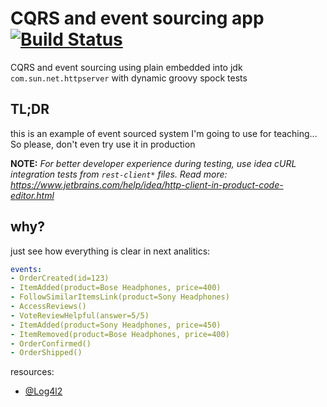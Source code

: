 # CQRS and event sourcing app [![Build Status](https://travis-ci.org/daggerok/cqrs-eventsourcing-user-management-example.svg?branch=master)](https://travis-ci.org/daggerok/cqrs-eventsourcing-user-management-example)
CQRS and event sourcing using plain embedded into jdk `com.sun.net.httpserver` with dynamic groovy spock tests

## TL;DR
this is an example of event sourced system I'm going to use for teaching... So please, don't even try 
use it in production

<!--

_run kafka_

```bash
rm -rf /tmp/c ; git clone --depth=1 https://github.com/confluentinc/cp-docker-images.git /tmp/c
docker-compose -f /tmp/c/examples/kafka-single-node/docker-compose.yml up -d
docker-compose -f /tmp/c/examples/kafka-single-node/docker-compose.yml down -v --rmi local
```

_run app and test_

```bash
./gradlew run

http :8080/api/v1/messages message=hello
http :8080/api/v1/messages message=world
http :8080/api/v1/messages
http :8080
```

-->

**NOTE:** _For better developer experience during testing, use idea cURL integration tests from `rest-client*` files. Read more: https://www.jetbrains.com/help/idea/http-client-in-product-code-editor.html_

## why?

just see how everything is clear in next analitics:

```yaml
events:
- OrderCreated(id=123)
- ItemAdded(product=Bose Headphones, price=400)
- FollowSimilarItemsLink(product=Sony Headphones)
- AccessReviews()
- VoteReviewHelpful(answer=5/5)
- ItemAdded(product=Sony Headphones, price=450)
- ItemRemoved(product=Bose Headphones, price=400)
- OrderConfirmed()
- OrderShipped()
```

resources:

* [@Log4l2](https://logging.apache.org/log4j/2.x/maven-artifacts.html)

<!--

* [YouTube: Building Event Driven Systems with Spring Cloud Stream](https://www.youtube.com/watch?v=LvmPa7YKgqM&t=2673s)
* [YouTube: 2018-10 Advanced Microservices Patterns: CQRS and Event Sourcing](https://www.youtube.com/watch?v=W_wySQ0lTI4&t=1448s)

-->
